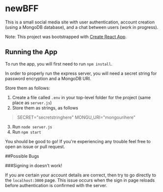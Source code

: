 # newBFF

This is a small social media site with user authentication, account creation (using a MongoDB database), and a chat between users (work in progress).

Note: This project was bootstrapped with [Create React App](https://github.com/facebook/create-react-app).


## Running the App

To run the app, you will first need to run `npm install`.

In order to properly run the express server, you will need a secret string for password encryption and a MongoDB URI.

Store them as follows:
1. Create a file called `.env` in your top-level folder for the project (same place as `server.js`)
2. Store them as strings, as follows
>SECRET="secretstringhere"
>MONGU_URI="mongourihere"
3. Run `node server.js`
4. Run `npm start`

You should be good to go! If you're experiencing any trouble feel free to open an issue or pull request.


##Possible Bugs

###Signing in doesn't work!

If you are certain your account details are correct, then try to go directly to the `localhost:3000` page. This issue occurs when the sign in page reloads before authentication is confirmed with the server.